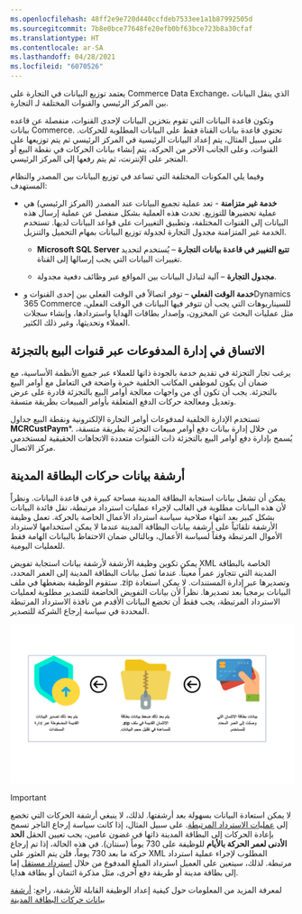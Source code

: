 ```yaml
---
ms.openlocfilehash: 48ff2e9e720d440ccfdeb7533ee1a1b87992505d
ms.sourcegitcommit: 7b8e0bce77648fe20efb0bf63bce723b8a30cfaf
ms.translationtype: HT
ms.contentlocale: ar-SA
ms.lasthandoff: 04/28/2021
ms.locfileid: "6070526"
---
```

يعتمد توزيع البيانات في التجارة على Commerce Data Exchange، الذي ينقل البيانات بين المركز الرئيسي والقنوات المختلفة لـ التجارة. 

وتكون قاعدة البيانات التي تقوم بتخزين البيانات لإحدى القنوات، منفصلة عن قاعده بيانات Commerce. تحتوي قاعدة بيانات القناة فقط على البيانات المطلوبة للحركات. علي سبيل المثال، يتم إعداد البيانات الرئيسية في المركز الرئيسي ثم يتم توزيعها على القنوات، وعلى الجانب الآخر من الحركة، يتم إنشاء بيانات الحركات في نقطة البيع أو المتجر على الإنترنت، ثم يتم رفعها إلى المركز الرئيسي.

وفيما يلي المكونات المختلفة التي تساعد في توزيع البيانات بين المصدر والنظام المستهدف:

- **خدمة غير متزامنة** - تعد عملية تجميع البيانات عند المصدر (المركز الرئيسي) هي عملية تحضيرها للتوزيع. تحدث هذه العملية بشكل منفصل عن عملية إرسال هذه البيانات إلى القنوات المختلفة، وتطبيق التغييرات على قواعد البيانات لديها. تستخدم الخدمة غير المتزامنة مجدول التجارة لجدولة توزيع البيانات بمهام التحميل والتنزيل.
    - **Microsoft SQL Server تتبع التغيير في قاعدة بيانات التجارة** – يُستخدم لتحديد تغييرات البيانات التي يجب إرسالها إلى القناة.
    
    - **مجدول التجارة** – آلية لتبادل البيانات بين المواقع عبر وظائف دفعية مجدولة.

- **خدمة الوقت الفعلي** – توفر اتصالاً في الوقت الفعلي بين إحدى القنوات وDynamics 365 Commerce للسيناريوهات التي يجب أن تتوفر فيها البيانات في الوقت الفعلي، مثل عمليات البحث عن المخزون، وإصدار بطاقات الهدايا واستردادها، وإنشاء سجلات العملاء وتحديثها، وغير ذلك الكثير. 

## <a name="consistency-in-payments-management-across-retail-channels"></a>الاتساق في إدارة المدفوعات عبر قنوات البيع بالتجزئة

يرغب تجار التجزئة في تقديم خدمة بالجودة ذاتها للعملاء عبر جميع الأنظمة الأساسية، مع ضمان أن يكون لموظفي المكاتب الخلفية خبرة واضحة في التعامل مع أوامر البيع بالتجزئة. يجب أن تكون أي من واجهات معالجة أوامر البيع بالتجزئة قادرة على عرض وتعديل ومعالجة حركات الدفع المتعلقة بأوامر المبيعات بطريقة متسقة.

تستخدم الإدارة الخلفية لمدفوعات أوامر التجارة الإلكترونية ونقطة البيع جداول **MCRCustPaym***. من خلال إدارة بيانات دفع أوامر مبيعات التجزئة بطريقة متسقة، يُسمح بإدارة دفع أوامر البيع بالتجزئة ذات القنوات متعددة الاتجاهات الحقيقية لمستخدمي مركز الاتصال.

## <a name="archive-credit-card-transaction-data"></a>أرشفة بيانات حركات البطاقة المدينة
يمكن أن تشغل بيانات استجابة البطاقة المدينة مساحة كبيرة في قاعدة البيانات. ونظراً لأن هذه البيانات مطلوبة في الغالب لإجراء عمليات استرداد مرتبطة، تقل فائدة البيانات بشكل كبير بعد انتهاء صلاحية سياسة استرداد الأعمال الخاصة بالحركة. تعمل وظيفة الأرشفة تلقائياً على أرشفة بيانات البطاقة المدينة عندما لا يمكن استخدامها لاسترداد الأموال المرتبطة وفقاً لسياسة الأعمال، وبالتالي ضمان الاحتفاظ بالبيانات الهامة فقط للعمليات اليومية.

يمكن تكوين وظيفة الأرشفة لأرشفة بيانات استجابة تفويض XML الخاصة بالبطاقة المدينة التي تتجاوز عمراً معيناً. عندما تصل بيانات البطاقة المدينة إلى العمر المحدد، ستقوم الوظيفة بضغطها في ملف ‎.zip وتصديرها عبر إدارة المستندات. لا يمكن استعادة البيانات برمجياً بعد تصديرها. نظراً لأن بيانات التفويض الخاضعة للتصدير مطلوبة لعمليات الاسترداد المرتبطة، يجب فقط أن تخضع البيانات الأقدم من نافذة الاسترداد المرتبطة المحددة في سياسة إرجاع الشركة للتصدير.

![رسم تخطيطي يوضح عملية أرشفة بيانات البطاقة المدينة خلال عمر معين.](../media/credit-card-data-c.png)

> [!Important]
> لا يمكن استعادة البيانات بسهولة بعد أرشفتها. لذلك، لا ينبغي أرشفة الحركات التي تخضع إلى [عمليات الاسترداد المرتبطة](https://docs.microsoft.com/dynamics365/commerce/dev-itpro/archive-cc-data/?azure-portal=true#key-terms). على سبيل المثال، إذا كانت سياسة إرجاع التاجر تسمح بإعادة الحركات إلى البطاقة المدينة ذاتها في غضون عامين، يجب تعيين الحقل **الحد الأدنى لعمر الحركة بالأيام** للوظيفة على 730 يوماً (سنتان). في هذه الحالة، إذا تم إرجاع حركة ما بعد 730 يوماً، فلن يتم العثور على XML المطلوب لإجراء عملية استرداد مرتبطة. لذلك، سيتعين على العميل استرداد المبلغ المدفوع من خلال [استرداد مستقل](https://docs.microsoft.com/dynamics365/commerce/dev-itpro/archive-cc-data/?azure-portal=true#key-terms) إما إلى بطاقة مدينة أو طريقة دفع أخرى، مثل مذكرة ائتمان أو بطاقة هدايا.

لمعرفة المزيد من المعلومات حول كيفية إعداد الوظيفة القابلة للأرشفة، راجع: [أرشفة بيانات حركات البطاقة المدينة](https://docs.microsoft.com/dynamics365/commerce/dev-itpro/archive-cc-data/?azure-portal=true)


